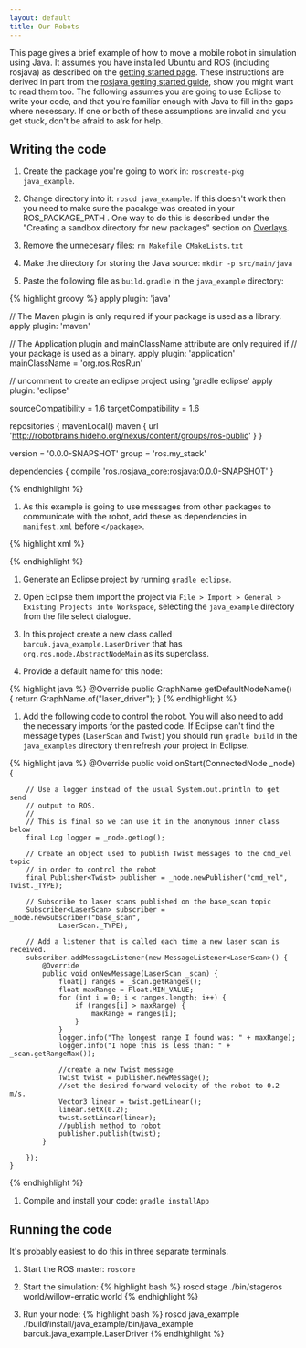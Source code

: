```yaml
---
layout: default
title: Our Robots
---
```


This page gives a brief example of how to move a mobile robot in simulation using Java. It assumes you have installed Ubuntu and ROS (including rosjava) as described on the [getting started page](./startup.html). These instructions are derived in part from the [rosjava getting started guide](http://docs.rosjava.googlecode.com/hg/rosjava_core/html/getting_started.html), show you might want to read them too. The following assumes you are going to use Eclipse to write your code, and that you're familiar enough with Java to fill in the gaps where necessary. If one or both of these assumptions are invalid and you get stuck, don't be afraid to ask for help. 

## Writing the code

1. Create the package you're going to work in: `roscreate-pkg java_example`. 

1. Change directory into it: `roscd java_example`. If this doesn't work then you need to make sure the pacakge was created in your ROS_PACKAGE_PATH . One way to do this is described under the "Creating a sandbox directory for new packages" section on [Overlays](http://www.ros.org/wiki/fuerte/Installation/Overlays).

1. Remove the unnecesary files: `rm Makefile CMakeLists.txt`

1. Make the directory for storing the Java source: `mkdir -p src/main/java`

1. Paste the following file as `build.gradle` in the `java_example` directory:

{% highlight groovy %}
apply plugin: 'java'

// The Maven plugin is only required if your package is used as a library.
apply plugin: 'maven'

// The Application plugin and mainClassName attribute are only required if
// your package is used as a binary.
apply plugin: 'application'
mainClassName = 'org.ros.RosRun'

// uncomment to create an eclipse project using 'gradle eclipse'
apply plugin: 'eclipse'

sourceCompatibility = 1.6
targetCompatibility = 1.6

repositories {
  mavenLocal()
  maven {
    url 'http://robotbrains.hideho.org/nexus/content/groups/ros-public'
  }
}

version = '0.0.0-SNAPSHOT'
group = 'ros.my_stack'

dependencies {
  compile 'ros.rosjava_core:rosjava:0.0.0-SNAPSHOT'
}

{% endhighlight %}


1. As this example is going to use messages from other packages to communicate with the robot, add these as dependencies in `manifest.xml` before `</package>`. 

{% highlight xml %}
  <!-- LaserScan comes from here -->
  <depend package="sensor_msgs"/>
  <!-- Twist, used for sending commands to the robot base, comes from here -->
  <depend package="geometry_msgs"/>
{% endhighlight %}

1. Generate an Eclipse project by running `gradle eclipse`.

1. Open Eclipse them import the project via `File > Import > General > Existing Projects into Workspace`, selecting the `java_example` directory from the file select dialogue.

1. In this project create a new class called `barcuk.java_example.LaserDriver` that has `org.ros.node.AbstractNodeMain` as its superclass. 

1. Provide a default name for this node:

{% highlight java %}
	@Override
	public GraphName getDefaultNodeName() {
		return GraphName.of("laser_driver");
	}
{% endhighlight %}

1. Add the following code to control the robot. You will also need to add the necessary imports for the pasted code. If Eclipse can't find the message types (`LaserScan` and `Twist`) you should run `gradle build` in the `java_examples` directory then refresh your project in Eclipse. 

{% highlight java %}
	@Override
	public void onStart(ConnectedNode _node) {

		// Use a logger instead of the usual System.out.println to get send
		// output to ROS.
		//
		// This is final so we can use it in the anonymous inner class below
		final Log logger = _node.getLog();

		// Create an object used to publish Twist messages to the cmd_vel topic
		// in order to control the robot
		final Publisher<Twist> publisher = _node.newPublisher("cmd_vel", Twist._TYPE);

		// Subscribe to laser scans published on the base_scan topic
		Subscriber<LaserScan> subscriber = _node.newSubscriber("base_scan",
				LaserScan._TYPE);

		// Add a listener that is called each time a new laser scan is received.
		subscriber.addMessageListener(new MessageListener<LaserScan>() {
			@Override
			public void onNewMessage(LaserScan _scan) {
				float[] ranges = _scan.getRanges();
				float maxRange = Float.MIN_VALUE;
				for (int i = 0; i < ranges.length; i++) {
					if (ranges[i] > maxRange) {
						maxRange = ranges[i];
					}
				}
				logger.info("The longest range I found was: " + maxRange);
				logger.info("I hope this is less than: " + _scan.getRangeMax());
			
				//create a new Twist message
				Twist twist = publisher.newMessage();
				//set the desired forward velocity of the robot to 0.2 m/s.
				Vector3 linear = twist.getLinear();
				linear.setX(0.2);
				twist.setLinear(linear);
				//publish method to robot
				publisher.publish(twist);
			}

		});
	}
{% endhighlight %}	

1. Compile and install your code: `gradle installApp`
## Running the code

It's probably easiest to do this in three separate terminals.

1. Start the ROS master: `roscore`

1. Start the simulation: 
{% highlight bash %}
roscd stage
./bin/stageros world/willow-erratic.world
{% endhighlight %}	

1. Run your node:
{% highlight bash %}
roscd java_example
./build/install/java_example/bin/java_example barcuk.java_example.LaserDriver
{% endhighlight %}	
